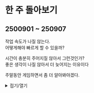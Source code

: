 # 한 주 돌아보기
## 2500901 ~ 250907

작업 속도가 나질 않는다.\
어떻게해야 빠르게 할 수 있을까?

시간이 충분히 주어지질 않아서 그런것인가?\
좋은 생각이 나질 않아서 더 늦어지는 이유이다

주말동안 게임하면서 좀 더 알아봐야겠다.



<details>
<summary>접기/열기</summary>

## 레벨디자인 체크리스트
### 1. 너무 넓은 공간
공간이 너무 크면 플레이어가 계속 이동해야하고, NPC와 다른 플레이어가 작게 보일 수 있다.\
또한, 플레이어의 주의를 집중시키기 어렵고 더 많은 작업량을 요구한다

### 2. 지나친 대칭
대칭 공간은 플레이어가 방향을 잃게 만들고, 흥미로운 선택지를 제공하기 힘들다.\
대칭적인 공간을 다룰 때는 비대칭적인 요소로 채워 경험에서 대칭을 깨는 것이 좋다

### 3. 평평한 구조
수직적인 요소를 놓치면 레벨의 다양성, 극적인 요소, 그리고 흥미로운 게임플레이 부족해집니다.

### 4. 지나친 개방 공간
환경 변화, 적 스폰 등 변화시킬 공간을 없애서 스크립팅이 어려워질 수 있고 탐험 동기를 떨어뜨린다.

### 5. 텅 빈 공간
플레이어는 흥미로운 요소가 부족한 레벨을 단순히 달리기만 하게 된다. 밀도 높게 만드는 것이 좋다.

### 6. 선형적인 디자인
모든 플레이어가 동일한 방식으로 플레이할 것이라고 가정하고 디자인하면 안된다.

### 7. 유사/반복 공간
레벨의 각 부분이 시각적으로나 상호작용적으로 서로 구별되도록 만들어야 합니다.\
레벨이 시작, 중간, 끝을 가진 의미 있는 여정처럼 느껴지게 해야 합니다 .

### 8. 일반적인 디자인
모든 게임에 적용될 수 있을 것 같은 레벨을 만들지 않아야 합니다.\
대신, 특정 게임의 독특하고 흥미로운 점을 강조하고 보여주는 레벨을 만드는 데 집중해야 합니다.

****

## 언챠티드 레벨디자인
비선형적인 레벨이 인상적이다 하지만 선형적인 액션게임에서 적용할 수 있을것인가?

****

## 중세 마을 레벨디자인
1. 레벨디자인 과정
- 레벨 프랍 규격화
- 초안 제작

2. 작업 방식 및 영감
- 직접 레벨 걸어다니기
- 구역을 나누고 작업한 후 붙이기

3. 기획 의도에 맞는 레벨
- 세계관이 잘 드러나도록

****

## 레벨 디자인 12 팁
1. 블로킹: 아이디어가 실제로 효과가 있는지 테스트하기 위해 물리적 프로토타입을 만드는 것의 중요성을 강조합니다.

2. 모듈형 에셋: 더 큰 단일 메시를 개별 조각으로 나누어 배치를 더 쉽게 하고, 더 유연하게 구축하며, 성능을 향상하는 방법을 설명합니다.

3. 프리팹: Unity의 프리팹 또는 Unreal Engine의 블루프린트 시스템과 같은 시스템을 사용하여 게임 오브젝트를 단일 소스에 연결함으로써 변경 사항을 적용할 때 상당한 시간을 절약할 수 있다고 언급합니다.

4. 에셋 모델링: 원하는 아트 스타일에 맞지 않거나 사용할 수 없는 경우, 개발자가 직접 에셋을 만드는 것을 망설이지 않도록 권장합니다.

5. UV와 텍스처: UV와 텍스처가 모델에 어떻게 표시되는지 설명하며, 눈에 보이는 이음매를 피하기 위해 끊김 없는 텍스처를 사용하는 것의 중요성을 강조합니다.

6. 최적화: 원활한 게임 플레이를 보장하기 위해 정점 수 관리, 정적 오브젝트 활용, LOD(Level of Detail) 구현, 오클루전 컬링 사용 등 모범 사례를 준수하는 것에 대해 논의합니다.

7. 드로우 콜: GPU 인스턴싱 및 정적 배치와 같은 기술을 통해 드로우 콜 수를 줄여 그래픽 성능을 향상하는 방법을 설명합니다.




</details>

